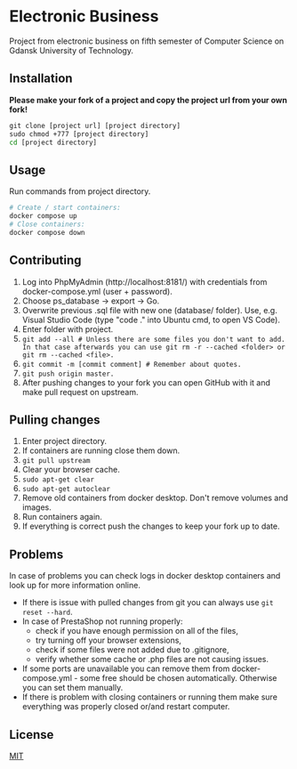 # Electronic Business

Project from electronic business on fifth semester of Computer Science on Gdansk University of Technology.

## Installation
**Please make your fork of a project and copy the project url from your own fork!**
```cmd
git clone [project url] [project directory]
sudo chmod +777 [project directory]
cd [project directory]
```

## Usage
Run commands from project directory.

```bash
# Create / start containers: 
docker compose up
# Close containers:
docker compose down
```

## Contributing

1. Log into PhpMyAdmin (http://localhost:8181/) with credentials from docker-compose.yml (user + password).
2. Choose ps_database -> export -> Go. 
3. Overwrite previous .sql file with new one (database/ folder). Use, e.g. Visual Studio Code (type "code ." into Ubuntu cmd, to open VS Code).
4. Enter folder with project.
5. ```git add --all # Unless there are some files you don't want to add. In that case afterwards you can use git rm -r --cached <folder> or git rm --cached <file>.```
6. ```git commit -m [commit comment] # Remember about quotes.```
7. ```git push origin master.```
8. After pushing changes to your fork you can open GitHub with it and make pull request on upstream.

## Pulling changes

1. Enter project directory.
2. If containers are running close them down.
3. ```git pull upstream```
4. Clear your browser cache.
5. ```sudo apt-get clear```
6. ```sudo apt-get autoclear```
7. Remove old containers from docker desktop. Don't remove volumes and images.
8. Run containers again.
9. If everything is correct push the changes to keep your fork up to date.

## Problems
In case of problems you can check logs in docker desktop containers and look up for more information online.
* If there is issue with pulled changes from git you can always use ```git reset --hard```.
* In case of PrestaShop not running properly:
  * check if you have enough permission on all of the files,
  * try turning off your browser extensions,
  * check if some files were not added due to .gitignore,
  * verify whether some cache or .php files are not causing issues.
* If some ports are unavailable you can remove them from docker-compose.yml - some free should be chosen automatically. Otherwise you can set them manually.
* If there is problem with closing containers or running them make sure everything was properly closed or/and restart computer.

## License
[MIT](https://choosealicense.com/licenses/mit/)
